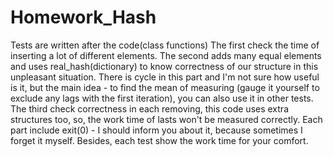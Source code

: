 # Homework_Hash
Tests are written after the code(class functions)
The first check the time of inserting a lot of different elements.
The second adds many equal elements and uses real_hash(dictionary) to know correctness of our structure in this unpleasant situation. There is cycle in this part and
I'm not sure how useful is it, but the main idea - to find the mean of measuring (gauge it yourself to exclude any lags with the first iteration), you can also use it in other tests.
The third check correctness in each removing, this code uses extra structures too, so, the work time of lasts won't be measured correctly.
Each part include exit(0) - I should inform you about it, because sometimes I forget it myself.
Besides, each test show the work time for your comfort.

